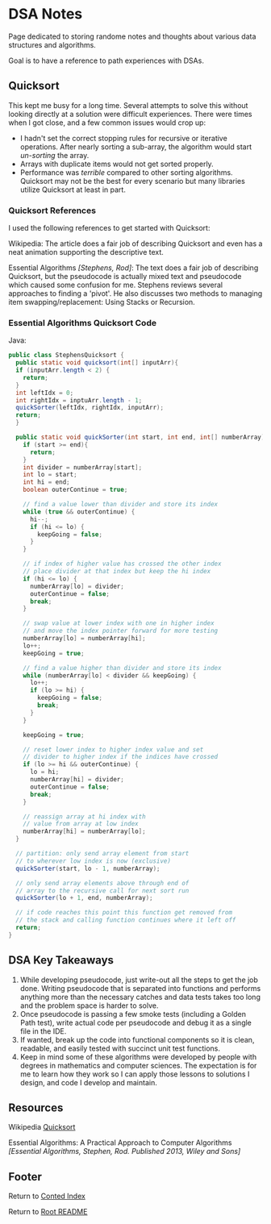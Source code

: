 # DSA Notes

Page dedicated to storing randome notes and thoughts about various data structures and algorithms.

Goal is to have a reference to path experiences with DSAs.

## Quicksort

This kept me busy for a long time. Several attempts to solve this without looking directly at a solution were difficult experiences. There were times when I got close, and a few common issues would crop up:

- I hadn't set the correct stopping rules for recursive or iterative operations. After nearly sorting a sub-array, the algorithm would start _un-sorting_ the array.
- Arrays with duplicate items would not get sorted properly.
- Performance was _terrible_ compared to other sorting algorithms. Quicksort may not be the best for every scenario but many libraries utilize Quicksort at least in part.

### Quicksort References

I used the following references to get started with Quicksort:

Wikipedia: The article does a fair job of describing Quicksort and even has a neat animation supporting the descriptive text.

Essential Algorithms _[Stephens, Rod]_: The text does a fair job of describing Quicksort, but the pseudocode is actually mixed text and pseudocode which caused some confusion for me. Stephens reviews several approaches to finding a 'pivot'. He also discusses two methods to managing item swapping/replacement: Using Stacks or Recursion.

### Essential Algorithms Quicksort Code

Java:

```java
public class StephensQuicksort {
  public static void quicksort(int[] inputArr){
  if (inputArr.length < 2) {
    return;
  }
  int leftIdx = 0;
  int rightIdx = inptuArr.length - 1;
  quickSorter(leftIdx, rightIdx, inputArr);
  return;
  }

  public static void quickSorter(int start, int end, int[] numberArray){
    if (start >= end){
      return;
    }
    int divider = numberArray[start];
    int lo = start;
    int hi = end;
    boolean outerContinue = true;

    // find a value lower than divider and store its index
    while (true && outerContinue) {
      hi--;
      if (hi <= lo) {
        keepGoing = false;
      }
    }

    // if index of higher value has crossed the other index
    // place divider at that index but keep the hi index
    if (hi <= lo) {
      numberArray[lo] = divider;
      outerContinue = false;
      break;
    }

    // swap value at lower index with one in higher index
    // and move the index pointer forward for more testing
    numberArray[lo] = numberArray[hi];
    lo++;
    keepGoing = true;

    // find a value higher than divider and store its index
    while (numberArray[lo] < divider && keepGoing) {
      lo++;
      if (lo >= hi) {
        keepGoing = false;
        break;
      }
    }

    keepGoing = true;

    // reset lower index to higher index value and set
    // divider to higher index if the indices have crossed
    if (lo >= hi && outerContinue) {
      lo = hi;
      numberArray[hi] = divider;
      outerContinue = false;
      break;
    }

    // reassign array at hi index with
    // value from array at low index
    numberArray[hi] = numberArray[lo];
  }

  // partition: only send array element from start
  // to wherever low index is now (exclusive)
  quickSorter(start, lo - 1, numberArray);

  // only send array elements above through end of
  // array to the recursive call for next sort run
  quickSorter(lo + 1, end, numberArray);

  // if code reaches this point this function get removed from
  // the stack and calling function continues where it left off
  return;
}
```

## DSA Key Takeaways

1. While developing pseudocode, just write-out all the steps to get the job done. Writing pseudocode that is separated into functions and performs anything more than the necessary catches and data tests takes too long and the problem space is harder to solve.
2. Once pseudocode is passing a few smoke tests (including a Golden Path test), write actual code per pseudocode and debug it as a single file in the IDE.
3. If wanted, break up the code into functional components so it is clean, readable, and easily tested with succinct unit test functions.
4. Keep in mind some of these algorithms were developed by people with degrees in mathematics and computer sciences. The expectation is for me to learn how they work so I can apply those lessons to solutions I design, and code I develop and maintain.

## Resources

Wikipedia [Quicksort](https://en.wikipedia.org/wiki/Quicksort)

Essential Algorithms: A Practical Approach to Computer Algorithms _[Essential Algorithms, Stephen, Rod. Published 2013, Wiley and Sons]_

## Footer

Return to [Conted Index](./conted-index.html)

Return to [Root README](../README.html)
